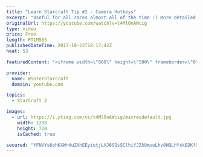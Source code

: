 ```yaml
---
title: "Learn Starcraft Tip #2 - Camera Hotkeys"
excerpt: "Useful for all races almost all of the time :) More detailed guides/tutorials under the learn to play starcraft playlist."
originalUrl: https://youtube.com/watch?v=t4Ml0nAWcig
type: video
price: Free
length: PT1M56S
publishedDateTime: 2017-10-23T18:17:42Z
heat: 53

featuredContent: "<iframe width=\"800\" height=\"500\" frameborder=\"0\" src=\"https://www.youtube.com/embed/t4Ml0nAWcig\" allow=\"accelerometer; autoplay; encrypted-media; gyroscope; picture-in-picture\" allowfullscreen></iframe>"

provider:
  name: WinterStarcraft
  domain: youtube.com

topics:
  - StarCraft 2

images:
  - url: https://i.ytimg.com/vi/t4Ml0nAWcig/maxresdefault.jpg
    width: 1280
    height: 720
    isCached: true

secured: "YFNVYs6ohKXWrHuZXhEEyiutjLXJ6SQsSClhiYJZkUmveLhv0HQLhYxkEDKfOEhJ3eECQ93n9O0/ZAvWvwVfMYGAYObtwk5V0djIC1r3GU1Ftcn6aftqp4LrXI/vnUszS9hcVgUSgbFlA/fLMoDNjBIxXyMrB1DCoj7y84POMIa8CtvBj0d5KkuIMdjyj/x2+USso5ZYI0jqpfFw3ib8/nnh3WS9HgDkKhJag14trGRq7SPwdBSr/i4r6hD3Q3iCInfTYedZI0aMULpXjwR/TyevOFUZDQSd+nWrCZa6iNNomTmfMTxMhP8ZAMXXKHZQkbNo9r7xkky1JIHgpdwHWcnnMYVgSoBhsNXWLcoskWBzIrRi0TmZnzCAWqgYeUkusDYYwiNAXfmMI8A4mvxfvVD6a4Bn4R4F+KTVP0D2K6w=;9FGxKGBZXAhHGkACOtuGgA=="
---
```


